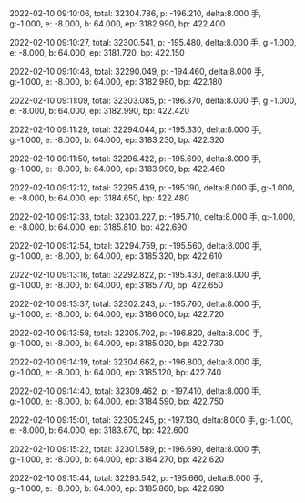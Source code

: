 2022-02-10 09:10:06, total: 32304.786, p: -196.210, delta:8.000 手, g:-1.000, e: -8.000, b: 64.000, ep: 3182.990, bp: 422.400

2022-02-10 09:10:27, total: 32300.541, p: -195.480, delta:8.000 手, g:-1.000, e: -8.000, b: 64.000, ep: 3181.720, bp: 422.150

2022-02-10 09:10:48, total: 32290.049, p: -194.460, delta:8.000 手, g:-1.000, e: -8.000, b: 64.000, ep: 3182.980, bp: 422.180

2022-02-10 09:11:09, total: 32303.085, p: -196.370, delta:8.000 手, g:-1.000, e: -8.000, b: 64.000, ep: 3182.990, bp: 422.420

2022-02-10 09:11:29, total: 32294.044, p: -195.330, delta:8.000 手, g:-1.000, e: -8.000, b: 64.000, ep: 3183.230, bp: 422.320

2022-02-10 09:11:50, total: 32296.422, p: -195.690, delta:8.000 手, g:-1.000, e: -8.000, b: 64.000, ep: 3183.990, bp: 422.460

2022-02-10 09:12:12, total: 32295.439, p: -195.190, delta:8.000 手, g:-1.000, e: -8.000, b: 64.000, ep: 3184.650, bp: 422.480

2022-02-10 09:12:33, total: 32303.227, p: -195.710, delta:8.000 手, g:-1.000, e: -8.000, b: 64.000, ep: 3185.810, bp: 422.690

2022-02-10 09:12:54, total: 32294.759, p: -195.560, delta:8.000 手, g:-1.000, e: -8.000, b: 64.000, ep: 3185.320, bp: 422.610

2022-02-10 09:13:16, total: 32292.822, p: -195.430, delta:8.000 手, g:-1.000, e: -8.000, b: 64.000, ep: 3185.770, bp: 422.650

2022-02-10 09:13:37, total: 32302.243, p: -195.760, delta:8.000 手, g:-1.000, e: -8.000, b: 64.000, ep: 3186.000, bp: 422.720

2022-02-10 09:13:58, total: 32305.702, p: -196.820, delta:8.000 手, g:-1.000, e: -8.000, b: 64.000, ep: 3185.020, bp: 422.730

2022-02-10 09:14:19, total: 32304.662, p: -196.800, delta:8.000 手, g:-1.000, e: -8.000, b: 64.000, ep: 3185.120, bp: 422.740

2022-02-10 09:14:40, total: 32309.462, p: -197.410, delta:8.000 手, g:-1.000, e: -8.000, b: 64.000, ep: 3184.590, bp: 422.750

2022-02-10 09:15:01, total: 32305.245, p: -197.130, delta:8.000 手, g:-1.000, e: -8.000, b: 64.000, ep: 3183.670, bp: 422.600

2022-02-10 09:15:22, total: 32301.589, p: -196.690, delta:8.000 手, g:-1.000, e: -8.000, b: 64.000, ep: 3184.270, bp: 422.620

2022-02-10 09:15:44, total: 32293.542, p: -195.660, delta:8.000 手, g:-1.000, e: -8.000, b: 64.000, ep: 3185.860, bp: 422.690